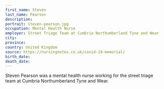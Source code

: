 ```yaml
---
first_name: Steven
last_name: Pearson
description: 
portrait: steven-pearson.jpg
occupation: Mental Health Nurse
employer: Street Triage Team at Cumbria Northumberland Tyne and Wear
city: 
province: 
country: United Kingdom
source: https://nursingnotes.co.uk/covid-19-memorial/
birth_date: 
death_date: 
---
```


Steven Pearson was a mental health nurse working for the street triage team at Cumbria Northumberland Tyne and Wear.

